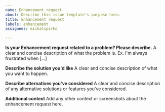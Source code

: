 ```yaml
---
name: Enhancement request
about: Describe this issue template's purpose here.
title: Enhancement request
labels: enhancement
assignees: michalspirko

---
```


**Is your Enhancement request related to a problem? Please describe.**
A clear and concise description of what the problem is. Ex. I'm always frustrated when [...]

**Describe the solution you'd like**
A clear and concise description of what you want to happen.

**Describe alternatives you've considered**
A clear and concise description of any alternative solutions or features you've considered.

**Additional context**
Add any other context or screenshots about the enhancement request here.

